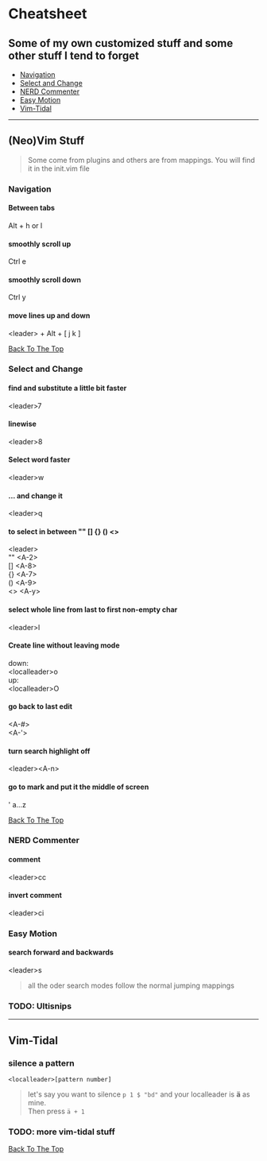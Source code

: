 # Cheatsheet

## Some of my own customized stuff and some other stuff I tend to forget

- [Navigation](#navigation)
- [Select and Change](#select-and-change)
- [NERD Commenter](#nerd-commenter)
- [Easy Motion](#easy-motion)
- [Vim-Tidal](#vim-tidal)

---

## (Neo)Vim Stuff

> Some come from plugins and others are from mappings. You will find it in the init.vim file

### Navigation

#### Between tabs

Alt + h or l

#### smoothly scroll up

Ctrl e

#### smoothly scroll down

Ctrl y

#### move lines up and down

\<leader> + Alt + [ j k ]

[Back To The Top](#cheatsheet)

### Select and Change

#### find and substitute a little bit faster

 \<leader>7

#### linewise

\<leader>8

#### Select word faster

\<leader>w

#### ... and change it

\<leader>q

#### to select in between "" [] {} () <>

\<leader>  
"" \<A-2>  
[] \<A-8>  
{} \<A-7>  
() \<A-9>  
<> \<A-y>

#### select whole line from last to first non-empty char

\<leader>l

#### Create line without leaving mode

down:  
\<localleader>o  
up:  
\<localleader>O

#### go back to last edit

\<A-#>  
\<A-'>

#### turn search highlight off

\<leader>\<A-n>

#### go to mark and put it the middle of screen

' a...z

[Back To The Top](#cheatsheet)

### NERD Commenter

#### comment

\<leader>cc

#### invert comment

\<leader>ci

### Easy Motion

#### search forward and backwards

\<leader>s

> all the oder search modes follow the normal jumping mappings

### **TODO:** Ultisnips

---

## Vim-Tidal

### silence a pattern

```<localleader>[pattern number]```

> let's say you want to silence ```p 1 $ "bd"``` and your localleader is **ä** as mine.  
Then press ```ä + 1```

### **TODO:** more vim-tidal stuff

[Back To The Top](#cheatsheet)
